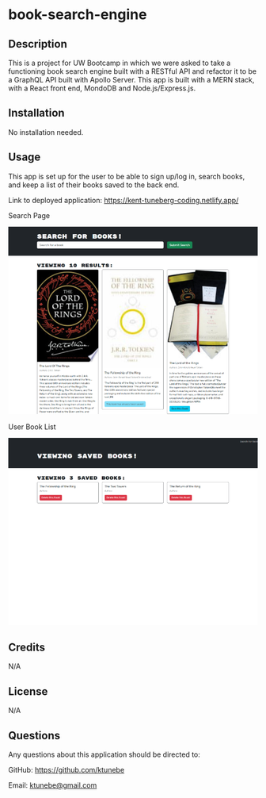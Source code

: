 # book-search-engine

## Description

This is a project for UW Bootcamp in which we were asked to take a functioning book search engine built with a RESTful API and refactor it to be a GraphQL API built with Apollo Server.  This app is built with a MERN stack, with a React front end, MondoDB and Node.js/Express.js.

## Installation

No installation needed.

## Usage

This app is set up for the user to be able to sign up/log in, search books, and keep a list of their books saved to the back end. 

Link to deployed application: https://kent-tuneberg-coding.netlify.app/

Search Page

![Screenshot of the book search page](client/public/search-page.png)

User Book List

![Screenshot of the user book page](client/public/user-book-page.png)

## Credits

N/A

## License

N/A

## Questions

Any questions about this application should be directed to:

GitHub: https://github.com/ktunebe

Email: ktunebe@gmail.com